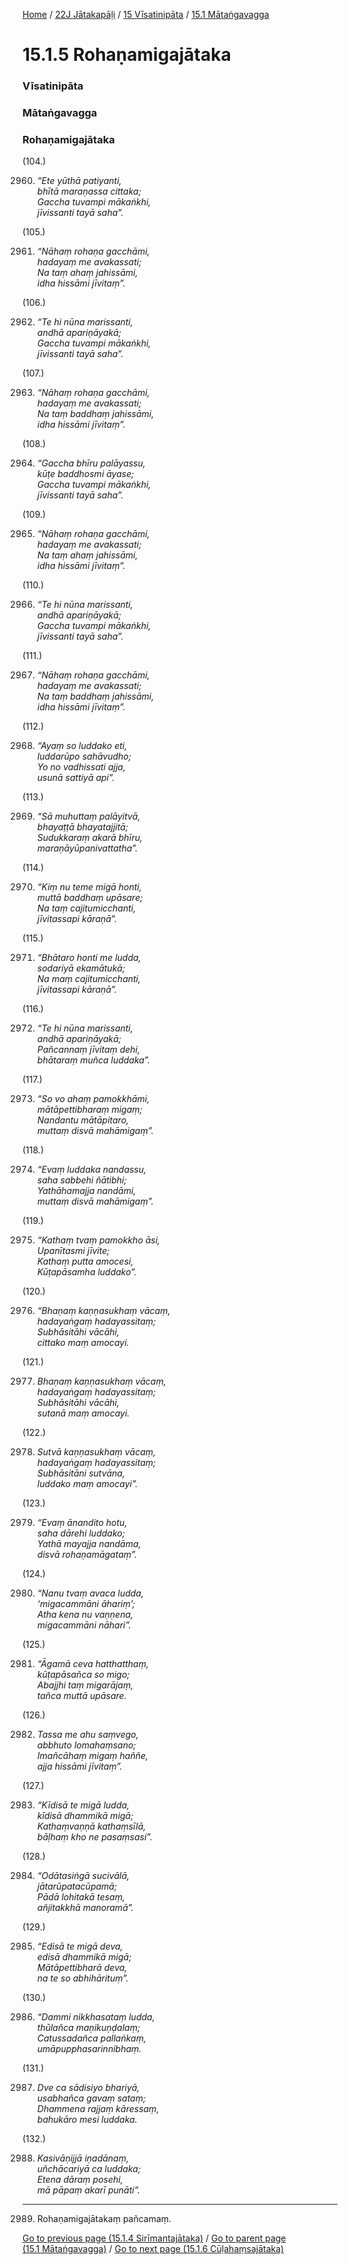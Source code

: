 
[Home](/) / [22J Jātakapāḷi](/tipitaka/22J.md) / [15 Vīsatinipāta](/tipitaka/22J/15.md) / [15.1 Mātaṅgavagga](/tipitaka/22J/15/15.1.md)

# 15.1.5 Rohaṇamigajātaka

### Vīsatinipāta

### Mātaṅgavagga

### Rohaṇamigajātaka

(104.)

2960. _“Ete yūthā patiyanti,_  
_bhītā maraṇassa cittaka;_  
_Gaccha tuvampi mākaṅkhi,_  
_jīvissanti tayā saha”._  


(105.)

2961. _“Nāhaṃ rohaṇa gacchāmi,_  
_hadayaṃ me avakassati;_  
_Na taṃ ahaṃ jahissāmi,_  
_idha hissāmi jīvitaṃ”._  


(106.)

2962. _“Te hi nūna marissanti,_  
_andhā apariṇāyakā;_  
_Gaccha tuvampi mākaṅkhi,_  
_jīvissanti tayā saha”._  


(107.)

2963. _“Nāhaṃ rohaṇa gacchāmi,_  
_hadayaṃ me avakassati;_  
_Na taṃ baddhaṃ jahissāmi,_  
_idha hissāmi jīvitaṃ”._  


(108.)

2964. _“Gaccha bhīru palāyassu,_  
_kūṭe baddhosmi āyase;_  
_Gaccha tuvampi mākaṅkhi,_  
_jīvissanti tayā saha”._  


(109.)

2965. _“Nāhaṃ rohaṇa gacchāmi,_  
_hadayaṃ me avakassati;_  
_Na taṃ ahaṃ jahissāmi,_  
_idha hissāmi jīvitaṃ”._  


(110.)

2966. _“Te hi nūna marissanti,_  
_andhā apariṇāyakā;_  
_Gaccha tuvampi mākaṅkhi,_  
_jīvissanti tayā saha”._  


(111.)

2967. _“Nāhaṃ rohaṇa gacchāmi,_  
_hadayaṃ me avakassati;_  
_Na taṃ baddhaṃ jahissāmi,_  
_idha hissāmi jīvitaṃ”._  


(112.)

2968. _“Ayaṃ so luddako eti,_  
_luddarūpo sahāvudho;_  
_Yo no vadhissati ajja,_  
_usunā sattiyā api”._  


(113.)

2969. _“Sā muhuttaṃ palāyitvā,_  
_bhayaṭṭā bhayatajjitā;_  
_Sudukkaraṃ akarā bhīru,_  
_maraṇāyūpanivattatha”._  


(114.)

2970. _“Kiṃ nu teme migā honti,_  
_muttā baddhaṃ upāsare;_  
_Na taṃ cajitumicchanti,_  
_jīvitassapi kāraṇā”._  


(115.)

2971. _“Bhātaro honti me ludda,_  
_sodariyā ekamātukā;_  
_Na maṃ cajitumicchanti,_  
_jīvitassapi kāraṇā”._  


(116.)

2972. _“Te hi nūna marissanti,_  
_andhā apariṇāyakā;_  
_Pañcannaṃ jīvitaṃ dehi,_  
_bhātaraṃ muñca luddaka”._  


(117.)

2973. _“So vo ahaṃ pamokkhāmi,_  
_mātāpettibharaṃ migaṃ;_  
_Nandantu mātāpitaro,_  
_muttaṃ disvā mahāmigaṃ”._  


(118.)

2974. _“Evaṃ luddaka nandassu,_  
_saha sabbehi ñātibhi;_  
_Yathāhamajja nandāmi,_  
_muttaṃ disvā mahāmigaṃ”._  


(119.)

2975. _“Kathaṃ tvaṃ pamokkho āsi,_  
_Upanītasmi jīvite;_  
_Kathaṃ putta amocesi,_  
_Kūṭapāsamha luddako”._  


(120.)

2976. _“Bhaṇaṃ kaṇṇasukhaṃ vācaṃ,_  
_hadayaṅgaṃ hadayassitaṃ;_  
_Subhāsitāhi vācāhi,_  
_cittako maṃ amocayi._  


(121.)

2977. _Bhaṇaṃ kaṇṇasukhaṃ vācaṃ,_  
_hadayaṅgaṃ hadayassitaṃ;_  
_Subhāsitāhi vācāhi,_  
_sutanā maṃ amocayi._  


(122.)

2978. _Sutvā kaṇṇasukhaṃ vācaṃ,_  
_hadayaṅgaṃ hadayassitaṃ;_  
_Subhāsitāni sutvāna,_  
_luddako maṃ amocayi”._  


(123.)

2979. _“Evaṃ ānandito hotu,_  
_saha dārehi luddako;_  
_Yathā mayajja nandāma,_  
_disvā rohaṇamāgataṃ”._  


(124.)

2980. _“Nanu tvaṃ avaca ludda,_  
_‘migacammāni āhariṃ’;_  
_Atha kena nu vaṇṇena,_  
_migacammāni nāhari”._  


(125.)

2981. _“Āgamā ceva hatthatthaṃ,_  
_kūṭapāsañca so migo;_  
_Abajjhi taṃ migarājaṃ,_  
_tañca muttā upāsare._  


(126.)

2982. _Tassa me ahu saṃvego,_  
_abbhuto lomahaṃsano;_  
_Imañcāhaṃ migaṃ haññe,_  
_ajja hissāmi jīvitaṃ”._  


(127.)

2983. _“Kīdisā te migā ludda,_  
_kīdisā dhammikā migā;_  
_Kathaṃvaṇṇā kathaṃsīlā,_  
_bāḷhaṃ kho ne pasaṃsasi”._  


(128.)

2984. _“Odātasiṅgā sucivālā,_  
_jātarūpatacūpamā;_  
_Pādā lohitakā tesaṃ,_  
_añjitakkhā manoramā”._  


(129.)

2985. _“Edisā te migā deva,_  
_edisā dhammikā migā;_  
_Mātāpettibharā deva,_  
_na te so abhihārituṃ”._  


(130.)

2986. _“Dammi nikkhasataṃ ludda,_  
_thūlañca maṇikuṇḍalaṃ;_  
_Catussadañca pallaṅkaṃ,_  
_umāpupphasarinnibhaṃ._  


(131.)

2987. _Dve ca sādisiyo bhariyā,_  
_usabhañca gavaṃ sataṃ;_  
_Dhammena rajjaṃ kāressaṃ,_  
_bahukāro mesi luddaka._  


(132.)

2988. _Kasivāṇijjā iṇadānaṃ,_  
_uñchācariyā ca luddaka;_  
_Etena dāraṃ posehi,_  
_mā pāpaṃ akarī punāti”._  


---

2989. Rohaṇamigajātakaṃ pañcamaṃ.



[Go to previous page (15.1.4 Sirīmantajātaka)](/tipitaka/22J/15/15.1/15.1.4.md) / [Go to parent page (15.1 Mātaṅgavagga)](/tipitaka/22J/15/15.1.md) / [Go to next page (15.1.6 Cūḷahaṃsajātaka)](/tipitaka/22J/15/15.1/15.1.6.md)


